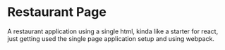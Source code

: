 # Restaurant Page

A restaurant application using a single html, kinda like a starter for react, just getting used the single page application setup and using webpack.